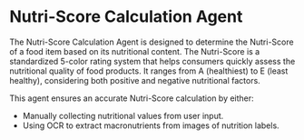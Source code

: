  # Nutri-Score Calculation Agent

The Nutri-Score Calculation Agent is designed to determine the Nutri-Score of a food item based on its nutritional content. The Nutri-Score is a standardized 5-color rating system that helps consumers quickly assess the nutritional quality of food products. It ranges from A (healthiest) to E (least healthy), considering both positive and negative nutritional factors.

This agent ensures an accurate Nutri-Score calculation by either:
- Manually collecting nutritional values from user input.
- Using OCR to extract macronutrients from images of nutrition labels.